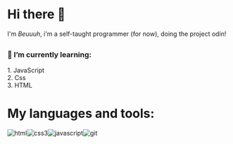 <h1>Hi there 👋</h1>
<p>I'm <i>Beuuuh</i>, i'm a self-taught programmer (for now), doing the project odin!

##

<h3>🌱 I’m currently learning: </h3>
    1. JavaScript <br>
    2. Css <br>
    3. HTML 
</p>
<h1>My languages and tools:</h1>
<div style="display: flex;">
    <img src="https://cdn-icons-png.flaticon.com/64/732/732212.png" alt="html">
    <img src="https://cdn-icons-png.flaticon.com/64/732/732190.png" alt="css3">
    <img src="https://cdn-icons-png.flaticon.com/64/5968/5968292.png" alt="javascript">
    <img src="https://img.icons8.com/color/64/git.png" alt="git">
</div>
